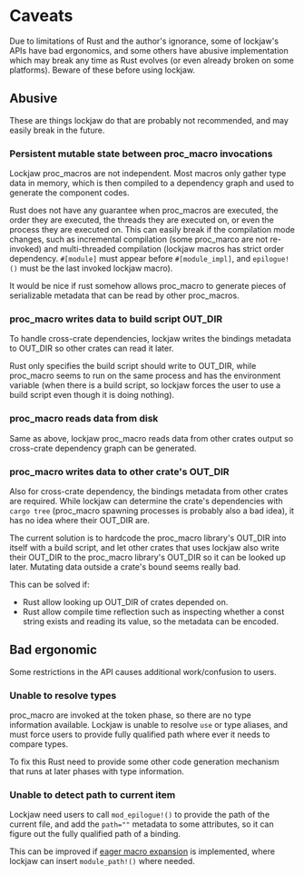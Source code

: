 # Caveats

Due to limitations of Rust and the author's ignorance, some of lockjaw's APIs have bad ergonomics,
and some others have abusive implementation which may break any time as Rust evolves
(or even already broken on some platforms). Beware of these before using lockjaw.

## Abusive

These are things lockjaw do that are probably not recommended, and may easily break in the future.

### Persistent mutable state between proc_macro invocations

Lockjaw proc_macros are not independent. Most macros only gather type data in memory, which is then
compiled to a dependency graph and used to generate the component codes.

Rust does not have any guarantee when proc_macros are executed, the order they are executed, the
threads they are executed on, or even the process they are executed on. This can easily break if the
compilation mode changes, such as incremental compilation (some proc_marco are not re-invoked) and
multi-threaded compilation (lockjaw macros has strict order dependency. `#[module]`
must appear before `#[module_impl]`, and `epilogue!()` must be the last invoked lockjaw macro).

It would be nice if rust somehow allows proc_macro to generate pieces of serializable metadata that
can be read by other proc_macros.

### proc_macro writes data to build script OUT_DIR

To handle cross-crate dependencies, lockjaw writes the bindings metadata to OUT_DIR so other crates
can read it later.

Rust only specifies the build script should write to OUT_DIR, while proc_macro seems to run on the
same process and has the environment variable (when there is a build script, so lockjaw forces the
user to use a build script even though it is doing nothing).

### proc_macro reads data from disk

Same as above, lockjaw proc_macro reads data from other crates output so cross-crate dependency
graph can be generated.

### proc_macro writes data to other crate's OUT_DIR

Also for cross-crate dependency, the bindings metadata from other crates are required. While lockjaw
can determine the crate's dependencies with `cargo tree` (proc_macro spawning processes is probably
also a bad idea), it has no idea where their OUT_DIR are.

The current solution is to hardcode the proc_macro library's OUT_DIR into itself with a build
script, and let other crates that uses lockjaw also write their OUT_DIR to the proc_macro library's
OUT_DIR so it can be looked up later. Mutating data outside a crate's bound seems really bad.

This can be solved if:

* Rust allow looking up OUT_DIR of crates depended on.
* Rust allow compile time reflection such as inspecting whether a const string exists and reading
  its value, so the metadata can be encoded.

## Bad ergonomic

Some restrictions in the API causes additional work/confusion to users.

### Unable to resolve types

proc_macro are invoked at the token phase, so there are no type information available. Lockjaw is
unable to resolve `use` or type aliases, and must force users to provide fully qualified path
where ever it needs to compare types.

To fix this Rust need to provide some other code generation mechanism that runs at later phases
with type information.

### Unable to detect path to current item

Lockjaw need users to call `mod_epilogue!()` to provide the path of the current file, and add the
`path=""` metadata to some attributes, so it can figure out the fully qualified path of a binding.

This can be improved if [eager macro expansion](https://github.com/rust-lang/rfcs/pull/2320) is
implemented, where lockjaw can insert `module_path!()` where needed.